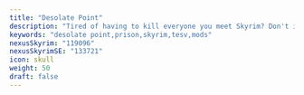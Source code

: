 ```yaml
---
title: "Desolate Point"
description: "Tired of having to kill everyone you meet Skyrim? Don't intend on getting to the cloud district very often? Victim of a sweet role theft? Send them to Desolate Point."
keywords: "desolate point,prison,skyrim,tesv,mods"
nexusSkyrim: "119096"
nexusSkyrimSE: "133721"
icon: skull
weight: 50
draft: false
---
```

